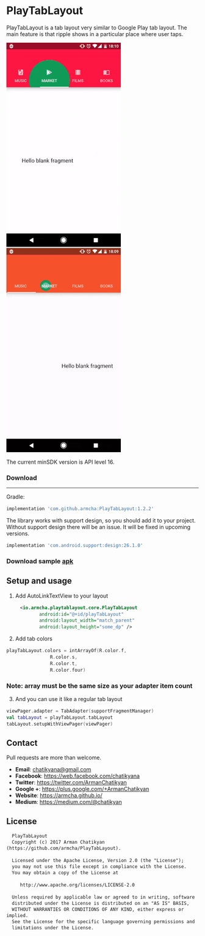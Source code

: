 # PlayTabLayout

PlayTabLayout is a tab layout very similar to Google Play tab layout. The main feature is that ripple shows in a particular place where user taps.

![](art/regular.gif)<br/>
![](art/witIcon.gif)

The current minSDK version is API level 16.

### Download
-----------------------

Gradle:
```groovy
implementation 'com.github.armcha:PlayTabLayout:1.2.2'
```
The library works with support design, so you should add it to your project.
Without support design there will be an issue. It will be fixed in upcoming versions.
```groovy
implementation 'com.android.support:design:26.1.0'
```

### Download sample [apk](https://github.com/armcha/PlayTabLayout/tree/master/art/app.apk)

## Setup and usage

1. Add AutoLinkTextView to your layout
```xml
     <io.armcha.playtablayout.core.PlayTabLayout
            android:id="@+id/playTabLayout"
            android:layout_width="match_parent"
            android:layout_height="some_dp" />
```

2. Add tab colors

```kotlin
playTabLayout.colors = intArrayOf(R.color.f,
                R.color.s,
                R.color.t,
                R.color.four)
```

### Note: array must be the same size as your adapter item count

3. And you can use it like a regular tab layout

```kotlin
viewPager.adapter = TabAdapter(supportFragmentManager)
val tabLayout = playTabLayout.tabLayout
tabLayout.setupWithViewPager(viewPager)
```

## Contact

Pull requests are more than welcome.

- **Email**: chatikyana@gmail.com
- **Facebook**: https://web.facebook.com/chatikyana
- **Twitter**: https://twitter.com/ArmanChatikyan
- **Google +**: https://plus.google.com/+ArmanChatikyan
- **Website**: https://armcha.github.io/
- **Medium**: https://medium.com/@chatikyan

License
--------

      PlayTabLayout
      Copyright (c) 2017 Arman Chatikyan (https://github.com/armcha/PlayTabLayout).

      Licensed under the Apache License, Version 2.0 (the "License");
      you may not use this file except in compliance with the License.
      You may obtain a copy of the License at

         http://www.apache.org/licenses/LICENSE-2.0

      Unless required by applicable law or agreed to in writing, software
      distributed under the License is distributed on an "AS IS" BASIS,
      WITHOUT WARRANTIES OR CONDITIONS OF ANY KIND, either express or implied.
      See the License for the specific language governing permissions and
      limitations under the License.
